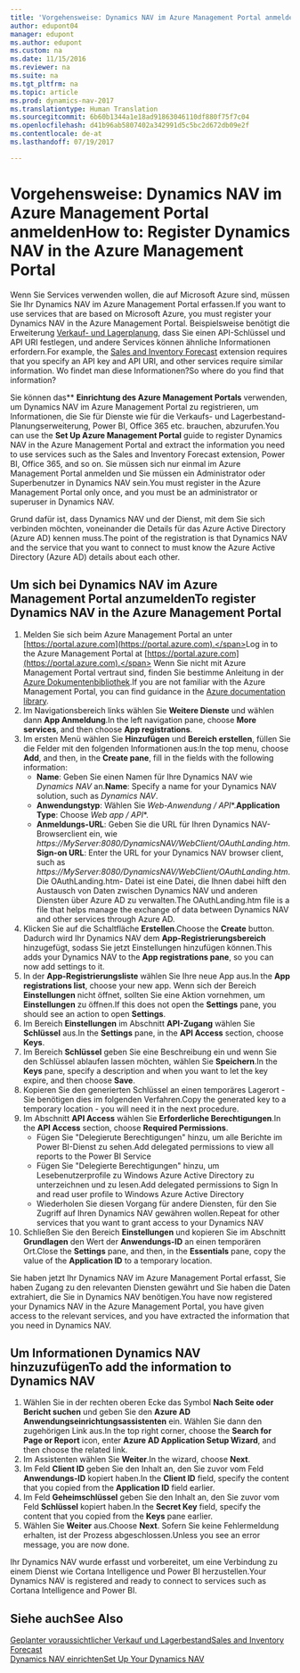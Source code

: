 ```yaml
---
title: 'Vorgehensweise: Dynamics NAV im Azure Management Portal anmelden'
author: edupont04
manager: edupont
ms.author: edupont
ms.custom: na
ms.date: 11/15/2016
ms.reviewer: na
ms.suite: na
ms.tgt_pltfrm: na
ms.topic: article
ms.prod: dynamics-nav-2017
ms.translationtype: Human Translation
ms.sourcegitcommit: 6b60b1344a1e18ad91863046110df880f75f7c04
ms.openlocfilehash: d41b96ab5807402a342991d5c5bc2d672db09e2f
ms.contentlocale: de-at
ms.lasthandoff: 07/19/2017

---
```

# <a name="how-to-register-dynamics-nav-in-the-azure-management-portal"></a><span data-ttu-id="0f0c8-102">Vorgehensweise: Dynamics NAV im Azure Management Portal anmelden</span><span class="sxs-lookup"><span data-stu-id="0f0c8-102">How to: Register Dynamics NAV in the Azure Management Portal</span></span>
<span data-ttu-id="0f0c8-103">Wenn Sie Services verwenden wollen, die auf Microsoft Azure sind, müssen Sie Ihr Dynamics NAV im Azure Management Portal erfassen.</span><span class="sxs-lookup"><span data-stu-id="0f0c8-103">If you want to use services that are based on Microsoft Azure, you must register your Dynamics NAV in the Azure Management Portal.</span></span> <span data-ttu-id="0f0c8-104">Beispielsweise benötigt die Erweiterung [Verkauf- und Lagerplanung](ui-extensions-sales-forecast.md), dass Sie einen API-Schlüssel und API URI festlegen, und andere Services können ähnliche Informationen erfordern.</span><span class="sxs-lookup"><span data-stu-id="0f0c8-104">For example, the [Sales and Inventory Forecast](ui-extensions-sales-forecast.md) extension requires that you specify an API key and API URI, and other services require similar information.</span></span> <span data-ttu-id="0f0c8-105">Wo findet man diese Informationen?</span><span class="sxs-lookup"><span data-stu-id="0f0c8-105">So where do you find that information?</span></span>

<span data-ttu-id="0f0c8-106">Sie können das** **Einrichtung des Azure Management Portals** verwenden, um Dynamics NAV im Azure Management Portal zu registrieren, um Informationen, die Sie für Dienste wie für die Verkaufs- und Lagerbestand-Planungserweiterung, Power BI, Office 365 etc. brauchen, abzurufen.</span><span class="sxs-lookup"><span data-stu-id="0f0c8-106">You can use the **Set Up Azure Management Portal** guide to register Dynamics NAV in the Azure Management Portal and extract the information you need to use services such as the Sales and Inventory Forecast extension, Power BI, Office 365, and so on.</span></span> <span data-ttu-id="0f0c8-107">Sie müssen sich nur einmal im Azure Management Portal anmelden und Sie müssen ein Administrator oder Superbenutzer in Dynamics NAV sein.</span><span class="sxs-lookup"><span data-stu-id="0f0c8-107">You must register in the Azure Management Portal only once, and you must be an administrator or superuser in Dynamics NAV.</span></span>

<span data-ttu-id="0f0c8-108">Grund dafür ist, dass Dynamics NAV und der Dienst, mit dem Sie sich verbinden möchten, voneinander die Details für das Azure Active Directory (Azure AD) kennen muss.</span><span class="sxs-lookup"><span data-stu-id="0f0c8-108">The point of the registration is that Dynamics NAV and the service that you want to connect to must know the Azure Active Directory (Azure AD) details about each other.</span></span>

## <a name="to-register-dynamics-nav-in-the-azure-management-portal"></a><span data-ttu-id="0f0c8-109">Um sich bei Dynamics NAV im Azure Management Portal anzumelden</span><span class="sxs-lookup"><span data-stu-id="0f0c8-109">To register Dynamics NAV in the Azure Management Portal</span></span>
1. <span data-ttu-id="0f0c8-110">Melden Sie sich beim Azure Management Portal an unter [https://portal.azure.com](https://portal.azure.com).</span><span class="sxs-lookup"><span data-stu-id="0f0c8-110">Log in to the Azure Management Portal at [https://portal.azure.com](https://portal.azure.com).</span></span>
    <span data-ttu-id="0f0c8-111">Wenn Sie nicht mit Azure Management Portal vertraut sind, finden Sie bestimme Anleitung in der [Azure Dokumentenbibliothek](https://azure.microsoft.com/en-us/documentation/articles).</span><span class="sxs-lookup"><span data-stu-id="0f0c8-111">If you are not familiar with the Azure Management Portal, you can find guidance in the [Azure documentation library](https://azure.microsoft.com/en-us/documentation/articles).</span></span>
2. <span data-ttu-id="0f0c8-112">Im Navigationsbereich links wählen Sie **Weitere Dienste** und wählen dann **App Anmeldung**.</span><span class="sxs-lookup"><span data-stu-id="0f0c8-112">In the left navigation pane, choose **More services**, and then choose **App registrations**.</span></span>
3. <span data-ttu-id="0f0c8-113">Im ersten Menü wählen Sie **Hinzufügen** und **Bereich erstellen**, füllen Sie die Felder mit den folgenden Informationen aus:</span><span class="sxs-lookup"><span data-stu-id="0f0c8-113">In the top menu, choose **Add**, and then, in the **Create pane**, fill in the fields with the following information:</span></span>
    - <span data-ttu-id="0f0c8-114">**Name**: Geben Sie einen Namen für Ihre Dynamics NAV wie *Dynamics NAV* an.</span><span class="sxs-lookup"><span data-stu-id="0f0c8-114">**Name**: Specify a name for your Dynamics NAV solution, such as *Dynamics NAV*.</span></span>
    - <span data-ttu-id="0f0c8-115">**Anwendungstyp**: Wählen Sie **Web-Anwendung* / API**.</span><span class="sxs-lookup"><span data-stu-id="0f0c8-115">**Application Type**: Choose **Web app* / API**.</span></span>
    - <span data-ttu-id="0f0c8-116">**Anmeldungs-URL**: Geben Sie die URL für Ihren Dynamics NAV-Browserclient ein, wie *https://MyServer:8080/DynamicsNAV/WebClient/OAuthLanding.htm*.</span><span class="sxs-lookup"><span data-stu-id="0f0c8-116">**Sign-on URL**: Enter the URL for your Dynamics NAV browser client, such as *https://MyServer:8080/DynamicsNAV/WebClient/OAuthLanding.htm*.</span></span>
        <span data-ttu-id="0f0c8-117">Die OAuthLanding.htm- Datei ist eine Datei, die Ihnen dabei hilft den Austausch von Daten zwischen Dynamics NAV und anderen Diensten über Azure AD zu verwalten.</span><span class="sxs-lookup"><span data-stu-id="0f0c8-117">The OAuthLanding.htm file is a file that helps manage the exchange of data between Dynamics NAV and other services through Azure AD.</span></span>
4. <span data-ttu-id="0f0c8-118">Klicken Sie auf die Schaltfläche **Erstellen**.</span><span class="sxs-lookup"><span data-stu-id="0f0c8-118">Choose the **Create** button.</span></span>
    <span data-ttu-id="0f0c8-119">Dadurch wird Ihr Dynamics NAV dem **App-Registrierungsbereich** hinzugefügt, sodass Sie jetzt Einstellungen hinzufügen können.</span><span class="sxs-lookup"><span data-stu-id="0f0c8-119">This adds your Dynamics NAV to the **App registrations pane**, so you can now add settings to it.</span></span>
5. <span data-ttu-id="0f0c8-120">In der **App-Registrierungsliste** wählen Sie Ihre neue App aus.</span><span class="sxs-lookup"><span data-stu-id="0f0c8-120">In the **App registrations list**, choose your new app.</span></span> <span data-ttu-id="0f0c8-121">Wenn sich der Bereich **Einstellungen** nicht öffnet, sollten Sie eine Aktion vornehmen, um **Einstellungen** zu öffnen.</span><span class="sxs-lookup"><span data-stu-id="0f0c8-121">If this does not open the **Settings** pane, you should see an action to open **Settings**.</span></span>
6. <span data-ttu-id="0f0c8-122">Im Bereich **Einstellungen** im Abschnitt **API-Zugang** wählen Sie **Schlüssel** aus.</span><span class="sxs-lookup"><span data-stu-id="0f0c8-122">In the **Settings** pane, in the **API Access** section, choose **Keys**.</span></span>
7. <span data-ttu-id="0f0c8-123">Im Bereich **Schlüssel** geben Sie eine Beschreibung ein und wenn Sie den Schlüssel ablaufen lassen möchten, wählen Sie **Speichern**.</span><span class="sxs-lookup"><span data-stu-id="0f0c8-123">In the **Keys** pane, specify a description and when you want to let the key expire, and then choose **Save**.</span></span>
8. <span data-ttu-id="0f0c8-124">Kopieren Sie den generierten Schlüssel an einen temporäres Lagerort - Sie benötigen dies im folgenden Verfahren.</span><span class="sxs-lookup"><span data-stu-id="0f0c8-124">Copy the generated key to a temporary location - you will need it in the next procedure.</span></span>
9. <span data-ttu-id="0f0c8-125">Im Abschnitt **API Access** wählen Sie **Erforderliche Berechtigungen**.</span><span class="sxs-lookup"><span data-stu-id="0f0c8-125">In the **API Access** section, choose **Required Permissions**.</span></span>
    - <span data-ttu-id="0f0c8-126">Fügen Sie "Delegierute Berechtigungen" hinzu, um alle Berichte im Power BI-Dienst zu sehen.</span><span class="sxs-lookup"><span data-stu-id="0f0c8-126">Add delegated permissions to view all reports to the Power BI Service</span></span>
    - <span data-ttu-id="0f0c8-127">Fügen Sie "Delegierte Berechtigungen" hinzu, um Lesebenutzerprofile zu Windows Azure Active Directory zu unterzeichnen und zu lesen.</span><span class="sxs-lookup"><span data-stu-id="0f0c8-127">Add delegated permissions to Sign In and read user profile to Windows Azure Active Directory</span></span>
    - <span data-ttu-id="0f0c8-128">Wiederholen Sie diesen Vorgang für andere Diensten, für den Sie Zugriff auf Ihren Dynamics NAV gewähren wollen.</span><span class="sxs-lookup"><span data-stu-id="0f0c8-128">Repeat for other services that you want to grant access to your Dynamics NAV</span></span>
10. <span data-ttu-id="0f0c8-129">Schließen Sie den Bereich **Einstellungen** und kopieren Sie im Abschnitt **Grundlagen** den Wert der **Anwendungs-ID** an einen temporären Ort.</span><span class="sxs-lookup"><span data-stu-id="0f0c8-129">Close the **Settings** pane, and then, in the **Essentials** pane, copy the value of the **Application ID** to a temporary location.</span></span>

<span data-ttu-id="0f0c8-130">Sie haben jetzt Ihr Dynamics NAV im Azure Management Portal erfasst, Sie haben Zugang zu den relevanten Diensten gewährt und Sie haben die Daten extrahiert, die Sie in Dynamics NAV benötigen.</span><span class="sxs-lookup"><span data-stu-id="0f0c8-130">You have now registered your Dynamics NAV in the Azure Management Portal, you have given access to the relevant services, and you have extracted the information that you need in Dynamics NAV.</span></span>  

## <a name="to-add-the-information-to-dynamics-nav"></a><span data-ttu-id="0f0c8-131">Um Informationen Dynamics NAV hinzuzufügen</span><span class="sxs-lookup"><span data-stu-id="0f0c8-131">To add the information to Dynamics NAV</span></span>
1. <span data-ttu-id="0f0c8-132">Wählen Sie in der rechten oberen Ecke das Symbol **Nach Seite oder Bericht suchen** und geben Sie den **Azure AD Anwendungseinrichtungsassistenten** ein. Wählen Sie dann den zugehörigen Link aus.</span><span class="sxs-lookup"><span data-stu-id="0f0c8-132">In the top right corner, choose the **Search for Page or Report** icon, enter **Azure AD Application Setup Wizard**, and then choose the related link.</span></span>
2. <span data-ttu-id="0f0c8-133">Im Assistenten wählen Sie **Weiter**.</span><span class="sxs-lookup"><span data-stu-id="0f0c8-133">In the wizard, choose **Next**.</span></span>
3. <span data-ttu-id="0f0c8-134">Im Feld **Client ID** geben Sie den Inhalt an, den Sie zuvor vom Feld **Anwendungs-ID** kopiert haben.</span><span class="sxs-lookup"><span data-stu-id="0f0c8-134">In the **Client ID** field, specify the content that you copied from the **Application ID** field earlier.</span></span>
4. <span data-ttu-id="0f0c8-135">Im Feld **Geheimschlüssel** geben Sie den Inhalt an, den Sie zuvor vom Feld **Schlüssel** kopiert haben.</span><span class="sxs-lookup"><span data-stu-id="0f0c8-135">In the **Secret Key** field, specify the content that you copied from the **Keys** pane earlier.</span></span>
5. <span data-ttu-id="0f0c8-136">Wählen Sie **Weiter** aus.</span><span class="sxs-lookup"><span data-stu-id="0f0c8-136">Choose **Next**.</span></span> <span data-ttu-id="0f0c8-137">Sofern Sie keine Fehlermeldung erhalten, ist der Prozess abgeschlossen.</span><span class="sxs-lookup"><span data-stu-id="0f0c8-137">Unless you see an error message, you are now done.</span></span>

<span data-ttu-id="0f0c8-138">Ihr Dynamics NAV wurde erfasst und vorbereitet, um eine Verbindung zu einem Dienst wie Cortana Intelligence und Power BI herzustellen.</span><span class="sxs-lookup"><span data-stu-id="0f0c8-138">Your Dynamics NAV is registered and ready to connect to services such as Cortana Intelligence and Power BI.</span></span>

## <a name="see-also"></a><span data-ttu-id="0f0c8-139">Siehe auch</span><span class="sxs-lookup"><span data-stu-id="0f0c8-139">See Also</span></span>
[<span data-ttu-id="0f0c8-140">Geplanter voraussichtlicher Verkauf und Lagerbestand</span><span class="sxs-lookup"><span data-stu-id="0f0c8-140">Sales and Inventory Forecast</span></span>](ui-extensions-sales-forecast.md)  
[<span data-ttu-id="0f0c8-141">Dynamics NAV einrichten</span><span class="sxs-lookup"><span data-stu-id="0f0c8-141">Set Up Your Dynamics NAV</span></span>](setup.md)  

